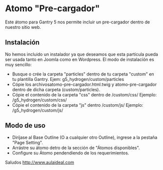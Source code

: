 # Atomo "Pre-cargador"
Este átomo para Gantry 5 nos permite incluir un pre-cargador dentro de nuestro sitio web.

Instalación
-----------
No hemos incluido un instalador ya que deseamos que esta partícula pueda ser usada tanto en Joomla como en Wordpress. 
El modo de instalación es muy sencillo:

+ Busque o crée la carpeta "particles" dentro de tu carpeta "custom" en tu plantilla Gantry. Ejem: g5_hydrogen/custom/particles
+ Cópie los archivosatomo-pre-cargador.html.twig y atomo-pre-cargador dentro de dicha carpeta (custom/particles).
+ Cópie el contenido de la carpeta "css" dentro de /custom/css/ Ejemplo:  /g5_hydrogen/custom/css/
+ Cópie el contenido de la carpeta "js"  dentro /custom/js/ Ejemplo:  /g5_hydrogen/custom/js/

Modo de uso
-----------
+ Diríjase al Base Outline (O a cualquier otro Outline), ingrese a la pestaña "Page Setting". 
+ Arrástre su átomo detro de la sección de "Átomos disponibles". 
+ Configure su Átomo pendendiendo de los requerimientos.

Saludos
http://www.aulaideal.com

